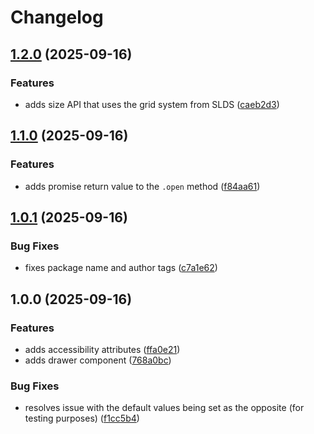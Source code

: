 # Changelog

## [1.2.0](https://github.com/wisefoxme/drawer-lwc/compare/v1.1.0...v1.2.0) (2025-09-16)


### Features

* adds size API that uses the grid system from SLDS ([caeb2d3](https://github.com/wisefoxme/drawer-lwc/commit/caeb2d34ef584530ef915820fbbd4daf2c459a6b))

## [1.1.0](https://github.com/wisefoxme/drawer-lwc/compare/v1.0.1...v1.1.0) (2025-09-16)


### Features

* adds promise return value to the `.open` method ([f84aa61](https://github.com/wisefoxme/drawer-lwc/commit/f84aa610411a8697ad39493022be18180997412a))

## [1.0.1](https://github.com/wisefoxme/drawer-lwc/compare/v1.0.0...v1.0.1) (2025-09-16)


### Bug Fixes

* fixes package name and author tags ([c7a1e62](https://github.com/wisefoxme/drawer-lwc/commit/c7a1e62c7537397470db0c22ff19d3c85cc99f6b))

## 1.0.0 (2025-09-16)


### Features

* adds accessibility attributes ([ffa0e21](https://github.com/wisefoxme/drawer-lwc/commit/ffa0e21221da55b72d759ed905377962f3f02cdf))
* adds drawer component ([768a0bc](https://github.com/wisefoxme/drawer-lwc/commit/768a0bc989248316d7fd04a58a030b43c8cc879d))


### Bug Fixes

* resolves issue with the default values being set as the opposite (for testing purposes) ([f1cc5b4](https://github.com/wisefoxme/drawer-lwc/commit/f1cc5b4b782f3b8c417d34214cb7afce2a0270b8))
